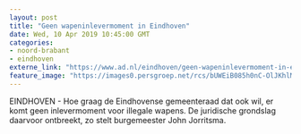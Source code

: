 ```yaml
---
layout: post
title: "Geen wapeninlevermoment in Eindhoven"
date: Wed, 10 Apr 2019 10:45:00 GMT
categories: 
- noord-brabant 
- eindhoven 
externe_link: "https://www.ad.nl/eindhoven/geen-wapeninlevermoment-in-eindhoven~a7c47338/"
feature_image: "https://images0.persgroep.net/rcs/bUWEiB085h0nC-OlJKhlMq3yytw/diocontent/15459690/_fitwidth/400/?appId=21791a8992982cd8da851550a453bd7f&quality=0.7"
---
```


EINDHOVEN - Hoe graag de Eindhovense gemeenteraad dat ook wil, er komt geen inlevermoment voor illegale wapens. De juridische grondslag daarvoor ontbreekt, zo stelt burgemeester John Jorritsma.
